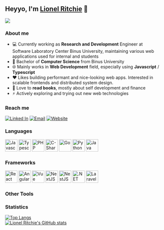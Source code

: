 ## Heyyo, I'm [Lionel Ritchie](https://ritchie.vercel.app/) 👋  

![](https://media.licdn.com/dms/image/D5616AQHqn5ZZoo74eQ/profile-displaybackgroundimage-shrink_350_1400/0/1679020975103?e=1688601600&v=beta&t=CUZXDsI4Ie4zAGsFXGFR5Ki3NdwZividyFOQDFBO5m0)

### About me  
- 💻 Currently working as **Research and Development** Engineer at Software Laboratory Center Binus University, maintaining various web applications used for internal and students
- 📕 Bachelor of **Computer Science** from Binus University
- 🌐 Mainly works in **Web Development** field, especially using **Javascript** / **Typescript** 
- ❤️ Likes building performant and nice-looking web apps. Interested in scalable frontends and distributed system design.  
- 📘 Love to **read books**, mostly about self development and finance
- ⚡ Actively exploring and trying out new web technologies

### Reach me
[![Linked In](https://img.shields.io/badge/LinkedIn-0A66C2?style=for-the-badge&logo=LinkedIn&logoColor=White)](https://www.linkedin.com/in/lionel-ritchie/)
[![Email](https://img.shields.io/badge/Email-EA4335?style=for-the-badge&logo=Gmail&logoColor=ffffff)](mailto:lionelrtchieee@gmail.com)
[![Website](https://img.shields.io/badge/Website-FF7139?style=for-the-badge&logo=Firefox&logoColor=ffffff)](http://ritchie.vercel.app/)

### Languages
<div>
 <img src="https://cdn.jsdelivr.net/gh/devicons/devicon/icons/javascript/javascript-original.svg" width="40" height="40" title="Javascript" alt="Javascript" />
 <img src="https://cdn.jsdelivr.net/gh/devicons/devicon/icons/typescript/typescript-original.svg" width="40" height="40" title="Typescript" alt="Typescript" /> 
 <img src="https://cdn.jsdelivr.net/gh/devicons/devicon/icons/php/php-original.svg" width="40" height="40" title="PHP" alt="PHP" />
 <img src="https://cdn.jsdelivr.net/gh/devicons/devicon/icons/csharp/csharp-original.svg" width="40" height="40" title="C-Sharp" alt="C-Sharp" />
 <img src="https://cdn.jsdelivr.net/gh/devicons/devicon/icons/go/go-original-wordmark.svg" width="40" height="40" title="Go" alt="Go" />
 <img src="https://cdn.jsdelivr.net/gh/devicons/devicon/icons/python/python-original.svg" width="40" height="40" title="Python" alt="Python" />
 <img src="https://cdn.jsdelivr.net/gh/devicons/devicon/icons/java/java-original.svg" width="40" height="40" title="Java" alt="Java" />
</div>

### Frameworks
<div>
   <img src="https://cdn.jsdelivr.net/gh/devicons/devicon/icons/react/react-original.svg" width="40" height="40" title="React" alt="React"/>
   <img src="https://cdn.jsdelivr.net/gh/devicons/devicon/icons/angularjs/angularjs-original.svg" width="40" height="40" title="Angular" alt="Angular" />
   <img src="https://cdn.jsdelivr.net/gh/devicons/devicon/icons/vuejs/vuejs-original.svg" width="40" height="40" title="Vue" alt="Vue" />
   <img src="https://cdn.jsdelivr.net/gh/devicons/devicon/icons/nextjs/nextjs-original-wordmark.svg" width="40" height="40" title="NextJS" alt="NextJS" />
   <img src="https://cdn.jsdelivr.net/gh/devicons/devicon/icons/nestjs/nestjs-plain.svg" width="40" height="40" title="NestJS" alt="NestJS" />
   <img src="https://cdn.jsdelivr.net/gh/devicons/devicon/icons/dot-net/dot-net-original-wordmark.svg" width="40" height="40" title=".NET" alt=".NET" />
   <img src="https://cdn.jsdelivr.net/gh/devicons/devicon/icons/laravel/laravel-plain.svg" width="40" height="40" title="Laravel" alt="Laravel" />
</div>

### Other Tools
<div>
 
</div>

### Statistics
[![Top Langs](https://github-readme-stats.vercel.app/api/top-langs/?username=lionelritchie29&layout=compact&theme=dracula)](https://github.com/lionelritchie29)  
[![Lionel Ritchie's GitHub stats](https://github-readme-stats.vercel.app/api?username=lionelritchie29&count_private=true&show_icons=true&hide=issues,contrib&theme=dracula)](https://github.com/lionelritchie29)  

